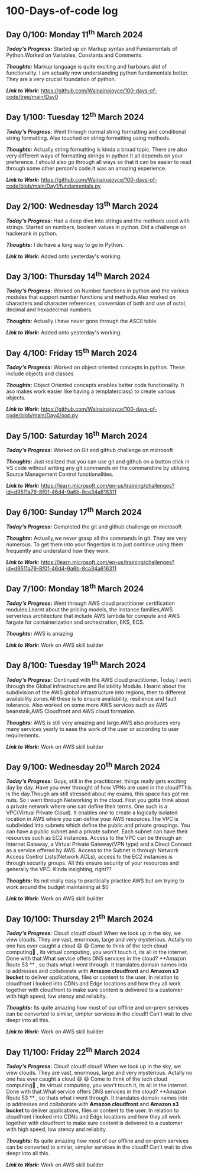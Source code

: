 # 100-Days-of-code log
## Day 0/100: Monday 11<sup>th</sup> March 2024
***Today's Progress:*** Started up on Markup syntax and Fundamentals of Python.Worked on Variables, Constants and Comments.

***Thoughts:*** Markup language is quite exciting and harbours alot of functionality. I am actually now understanding python fundamentals better. They are a very crucial foundation of python.

***Link to Work:***  https://github.com/Wainainajoyce/100-days-of-code/tree/main/Day0

## Day 1/100: Tuesday 12<sup>th</sup> March 2024
***Today's Progress:*** Went through normal string formatting and conditional string formatting. Also touched on string formatting using methods.

***Thoughts:*** Actually string formatting is kinda a broad topic. There are also very different ways of formatting strings in python.It all depends on your preference. I should also go through all ways so that it can be easier to read through some other person's code.It was an amazing experience.

***Link to Work:*** https://github.com/Wainainajoyce/100-days-of-code/blob/main/Day1/fundamentals.py

## Day 2/100: Wednesday 13<sup>th</sup> March 2024
***Today's Progress:*** Had a deep dive into strings and the methods used with strings. Started on numbers, boolean values in python. Did a challenge on hackerank in python.  

***Thoughts:*** I do have a long way to go in Python.  
 
***Link to Work:*** Added onto yesterday's working.

## Day 3/100: Thursday 14<sup>th</sup> March 2024
***Today's Progress:*** Worked on Number functions in python and the various modules that support number functions and methods.Also worked on characters and character references, conversion of both and use of octal, decimal and hexadecimal numbers.  

***Thoughts:*** Actually i have never gone through the ASCII table.  
 
***Link to Work:*** Added onto yesterday's working.

## Day 4/100: Friday 15<sup>th</sup> March 2024
***Today's Progress:*** Worked on object oriented concepts in python. These include objects and classes   

***Thoughts:*** Object Oriented concepts enables better code functionality. It aso makes work easier like having a template(class) to create various objects.
 
***Link to Work:*** https://github.com/Wainainajoyce/100-days-of-code/blob/main/Day4/oop.py

## Day 5/100: Saturday 16<sup>th</sup> March 2024
***Today's Progress:*** Worked on Git and github challenge on microsoft   

***Thoughts:*** Just realized that you can use git and github on a button click in VS code without writing any git commands on the commandline by utilizing Source Management Control functionalities.
 
***Link to Work:*** https://learn.microsoft.com/en-us/training/challenges?id=d9511a76-8f0f-46d4-9a6b-8ca34a616311

## Day 6/100: Sunday 17<sup>th</sup> March 2024
***Today's Progress:*** Completed the git and github challenge on microsoft   

***Thoughts:*** Actually,we never grasp all the commands in git. They are very numerous. To get them into your fingertips is to just continue using them frequently and understand how they work.
 
***Link to Work:*** https://learn.microsoft.com/en-us/training/challenges?id=d9511a76-8f0f-46d4-9a6b-8ca34a616311

## Day 7/100: Monday 18<sup>th</sup> March 2024
***Today's Progress:*** Went through AWS cloud practitioner certification modules.Learnt about the pricing models, the instance families,AWS serverless architecture that include AWS lambda for compute and AWS fargate for containerization and orchestration, EKS, ECS.  

***Thoughts:*** AWS is amazing
 
***Link to Work:*** Work on AWS skill builder


## Day 8/100: Tuesday 19<sup>th</sup> March 2024
***Today's Progress:*** Continued with the AWS cloud practitioner. Today I went through the Global infrastructure and Reliability Module. I learnt about the subdivision of the AWS global infrastructure into regions, then to different availability zones.All these is to ensure availability, resilience and fault tolerance. Also worked on some more AWS services such as AWS beanstalk,AWS Cloudfront and AWS cloud formation.

***Thoughts:*** AWS is still very amazing and large.AWS also produces very many services yearly to ease the work of the user or according to user requirements.
 
***Link to Work:*** Work on AWS skill builder

## Day 9/100: Wednesday 20<sup>th</sup> March 2024
***Today's Progress:*** Guys, still in the practitioner, things really gets exciting day by day. Have you ever throught of how VPNs are used in the cloud?This is the day.Though am still stressed about my exams, this space has got me nuts. So i went through Networking in the cloud. First you gotta think about a private network where one can define their terms. One such is a VPC(Virtual Private Cloud). It enables one to create a logically isolated location in AWS where you can define your AWS resources.The VPC is subdivided into subnets which define the public and private groupings. You can have a public subnet and a private subnet. Each subnet can have their resources such as EC2 instances. Access to the VPC can be through an Internet Gateway, a Virtual Private Gateway(VPN type) and a Direct Connect as a service offered by AWS. Access to the Subnet is through Network Access Control Lists(Network ACLs), access to the EC2 instances is through security groups. All this ensure security of your resources and generally the VPC. Kinda insighting, right??

***Thoughts:*** Its not really easy to practically practice AWS but am trying to work around the budget maintaining at $0
 
***Link to Work:*** Work on AWS skill builder

## Day 10/100: Thursday 21<sup>th</sup> March 2024
***Today's Progress:*** Cloud! cloud! cloud! When we look up in the sky, we view clouds. They are vast, enormous, large and very mysterious. Actally no one has ever caught a cloud 😄 😄 Come to think of the tech cloud computing🤔 , its virtual computing, you won't touch it, its all in the internet. Done with that.What service offers DNS services in the cloud? **Amazon Route 53 ** , so thats what i went through. It translates domain names into ip addresses and collaborate with **Amazon cloudfront** and **Amazon s3 bucket** to deliver applications, files or content to the user. In relation  to cloudfront i looked into CDNs and Edge locations and how they all work together with cloudfront to make sure content is delivered to a customer with high speed, low atency and reliabity. 

***Thoughts:*** Its quite amazing how most of our offline and on-prem services can be converted to similar, simpler services in the cloud!! Can't wait to dive deepr into all this.
 
***Link to Work:*** Work on AWS skill builder

## Day 11/100: Friday 22<sup>th</sup> March 2024
***Today's Progress:*** Cloud! cloud! cloud! When we look up in the sky, we view clouds. They are vast, enormous, large and very mysterious. Actally no one has ever caught a cloud 😄 😄 Come to think of the tech cloud computing🤔 , its virtual computing, you won't touch it, its all in the internet. Done with that.What service offers DNS services in the cloud? **Amazon Route 53 ** , so thats what i went through. It translates domain names into ip addresses and collaborate with **Amazon cloudfront** and **Amazon s3 bucket** to deliver applications, files or content to the user. In relation  to cloudfront i looked into CDNs and Edge locations and how they all work together with cloudfront to make sure content is delivered to a customer with high speed, low atency and reliabity. 

***Thoughts:*** Its quite amazing how most of our offline and on-prem services can be converted to similar, simpler services in the cloud!! Can't wait to dive deepr into all this.
 
***Link to Work:*** Work on AWS skill builder









